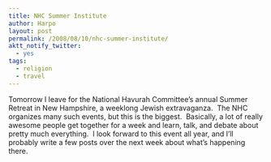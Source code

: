 ```yaml
---
title: NHC Summer Institute
author: Harpo
layout: post
permalink: /2008/08/10/nhc-summer-institute/
aktt_notify_twitter:
  - yes
tags:
  - religion
  - travel
---
```

Tomorrow I leave for the National Havurah Committee&#8217;s annual Summer Retreat in New Hampshire, a weeklong Jewish extravaganza.  The NHC organizes many such events, but this is the biggest.  Basically, a lot of really awesome people get together for a week and learn, talk, and debate about pretty much everything.  I look forward to this event all year, and I&#8217;ll probably write a few posts over the next week about what&#8217;s happening there.